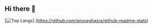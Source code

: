 ## Hi there 👋

<!--
**immoraroutine/immoraroutine** is a ✨ _special_ ✨ repository because its `README.md` (this file) appears on your GitHub profile.

Here are some ideas to get you started:
-->

[![Top Langs](https://github-readme-stats.vercel.app/api/top-langs/?username=immoraroutine&layout=compact)]
(https://github.com/anuraghazra/github-readme-stats)
